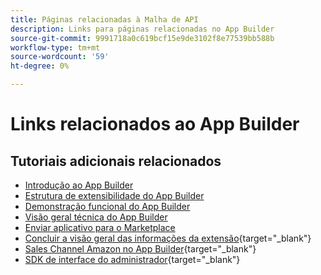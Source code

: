 ```yaml
---
title: Páginas relacionadas à Malha de API
description: Links para páginas relacionadas no App Builder
source-git-commit: 9991718a0c619bcf15e9de3102f8e77539bb588b
workflow-type: tm+mt
source-wordcount: '59'
ht-degree: 0%

---
```


# Links relacionados ao App Builder

## Tutoriais adicionais relacionados

* [Introdução ao App Builder](../app-builder/introduction-to-app-builder.md)
* [Estrutura de extensibilidade do App Builder](../app-builder/extensibility-framework-commerce-eventing.md)
* [Demonstração funcional do App Builder](../app-builder/app-builder-functional-demonstration.md)
* [Visão geral técnica do App Builder](../app-builder/app-builder-technical-overview.md)
* [Enviar aplicativo para o Marketplace](../app-builder/submit-app-process.md)
* [Concluir a visão geral das informações da extensão](https://developer.adobe.com/commerce/marketplace/guides/sellers/extension-information/){target="_blank"}
* [Sales Channel Amazon no App Builder](https://developer.adobe.com/commerce/extensibility/amazon-sales-channel/){target="_blank"}
* [SDK de interface do administrador](https://developer.adobe.com/commerce/extensibility/admin-ui-sdk/){target="_blank"}
